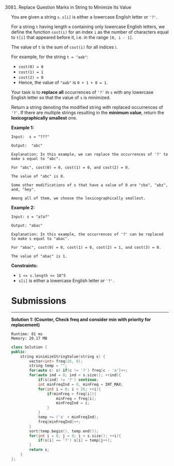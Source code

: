 3081. Replace Question Marks in String to Minimize Its Value

You are given a string `s`. `s[i]` is either a lowercase English letter or `'?'`.

For a string `t` having length `m` containing only lowercase English letters, we define the function `cost(i)` for an index `i` as the number of characters equal to `t[i]` that appeared before it, i.e. in the range `[0, i - 1]`.

The value of `t` is the sum of `cost(i)` for all indices i.

For example, for the string `t = "aab"`:

* `cost(0) = 0`
* `cost(1) = 1`
* `cost(2) = 0`
* Hence, the value of `"aab"` is `0 + 1 + 0 = 1`.

Your task is to **replace all** occurrences of `'?'` in `s` with any lowercase English letter so that the value of `s` is minimized.

Return a string denoting the modified string with replaced occurrences of `'?'`. If there are multiple strings resulting in the **minimum value**, return the **lexicographically smallest**  one.

 

**Example 1:**
```
Input:  s = "???" 

Output:  "abc" 

Explanation: In this example, we can replace the occurrences of '?' to make s equal to "abc".

For "abc", cost(0) = 0, cost(1) = 0, and cost(2) = 0.

The value of "abc" is 0.

Some other modifications of s that have a value of 0 are "cba", "abz", and, "hey".

Among all of them, we choose the lexicographically smallest.
```

**Example 2:**
```
Input: s = "a?a?"

Output: "abac"

Explanation: In this example, the occurrences of '?' can be replaced to make s equal to "abac".

For "abac", cost(0) = 0, cost(1) = 0, cost(2) = 1, and cost(3) = 0.

The value of "abac" is 1.
```
 

**Constraints:**

* `1 <= s.length <= 10^5`
* `s[i]` is either a lowercase English letter or `'?'`.

# Submissions
---
**Solution 1: (Counter, Check freq and consider min with priority for replacement)**
```
Runtime: 81 ms
Memory: 20.17 MB
```
```c++
class Solution {
public:
    string minimizeStringValue(string s) {
        vector<int> freq(26, 0);
        string temp = "";
        for(auto c: s) if(c != '?') freq[c - 'a']++;
        for(auto ind = 0; ind < s.size(); ++ind){
            if(s[ind] != '?') continue;
            int minFreqInd = 0, minFreq = INT_MAX;
            for(int i = 0; i < 26; ++i){
                if(minFreq > freq[i]){
                    minFreq = freq[i];
                    minFreqInd = i;
                }
            }
            temp += ('a' + minFreqInd);
            freq[minFreqInd]++;
        }
        sort(temp.begin(), temp.end());
        for(int i = 0, j = 0; i < s.size(); ++i){
            if(s[i] == '?') s[i] = temp[j++];
        }
        return s;
    }
};
```
